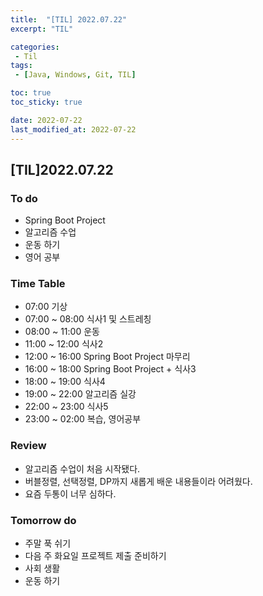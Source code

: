 ```yaml
---
title:  "[TIL] 2022.07.22"
excerpt: "TIL"

categories:
 - Til
tags:
 - [Java, Windows, Git, TIL]

toc: true
toc_sticky: true

date: 2022-07-22
last_modified_at: 2022-07-22
---
```


## [TIL]2022.07.22


### To do
- Spring Boot Project
- 알고리즘 수업
- 운동 하기
- 영어 공부


### Time Table
- 07:00 기상
- 07:00 ~ 08:00 식사1 및 스트레칭
- 08:00 ~ 11:00 운동
- 11:00 ~ 12:00 식사2
- 12:00 ~ 16:00 Spring Boot Project 마무리
- 16:00 ~ 18:00 Spring Boot Project + 식사3
- 18:00 ~ 19:00 식사4
- 19:00 ~ 22:00 알고리즘 실강
- 22:00 ~ 23:00 식사5
- 23:00 ~ 02:00 복습, 영어공부


### Review
- 알고리즘 수업이 처음 시작됐다.
- 버블정렬, 선택정렬, DP까지 새롭게 배운 내용들이라 어려웠다.
- 요즘 두통이 너무 심하다.

### Tomorrow do
- 주말 푹 쉬기
- 다음 주 화요일 프로젝트 제출 준비하기
- 사회 생활 
- 운동 하기
